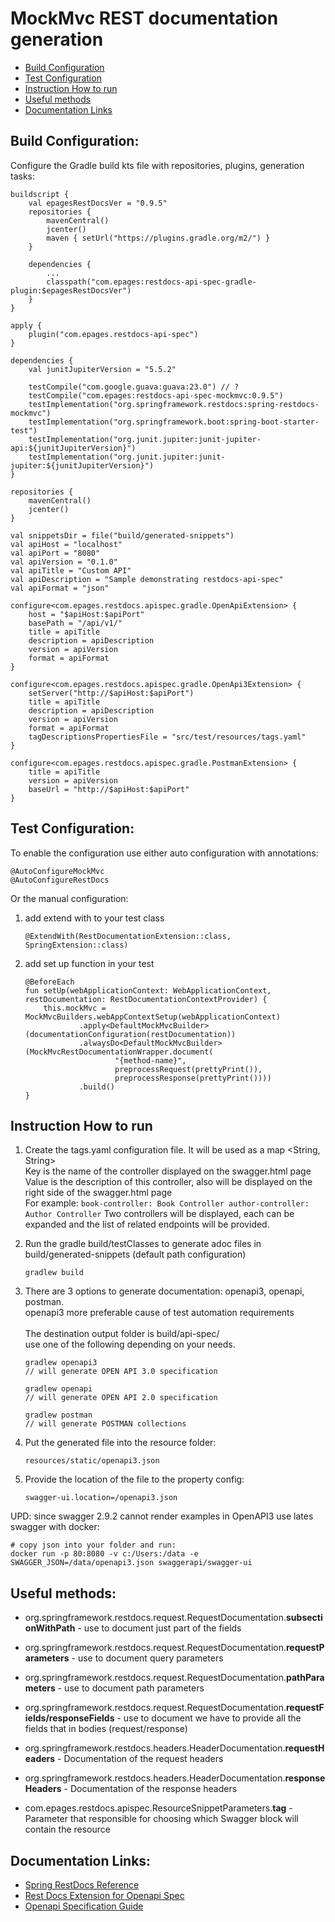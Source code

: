 # MockMvc REST documentation generation

- [Build Configuration](#build-configuration)
- [Test Configuration](#test-configuration)
- [Instruction How to run](#how-to-run)
- [Useful methods](#useful-methods)
- [Documentation Links](#documentation-links)

## Build Configuration:

Configure the Gradle build kts file with repositories, plugins, generation tasks:

```$kotlin
buildscript {
    val epagesRestDocsVer = "0.9.5"
    repositories {
        mavenCentral()
        jcenter()
        maven { setUrl("https://plugins.gradle.org/m2/") }
    }

    dependencies {
        ...
        classpath("com.epages:restdocs-api-spec-gradle-plugin:$epagesRestDocsVer")
    }
}

apply {
    plugin("com.epages.restdocs-api-spec")
}

dependencies {
    val junitJupiterVersion = "5.5.2"

    testCompile("com.google.guava:guava:23.0") // ?
    testCompile("com.epages:restdocs-api-spec-mockmvc:0.9.5")
    testImplementation("org.springframework.restdocs:spring-restdocs-mockmvc")
    testImplementation("org.springframework.boot:spring-boot-starter-test")
    testImplementation("org.junit.jupiter:junit-jupiter-api:${junitJupiterVersion}")
    testImplementation("org.junit.jupiter:junit-jupiter:${junitJupiterVersion}")
}

repositories {
    mavenCentral()
    jcenter()
}

val snippetsDir = file("build/generated-snippets")
val apiHost = "localhost"
val apiPort = "8080"
val apiVersion = "0.1.0"
val apiTitle = "Custom API"
val apiDescription = "Sample demonstrating restdocs-api-spec"
val apiFormat = "json"

configure<com.epages.restdocs.apispec.gradle.OpenApiExtension> {
    host = "$apiHost:$apiPort"
    basePath = "/api/v1/"
    title = apiTitle
    description = apiDescription
    version = apiVersion
    format = apiFormat
}

configure<com.epages.restdocs.apispec.gradle.OpenApi3Extension> {
    setServer("http://$apiHost:$apiPort")
    title = apiTitle
    description = apiDescription
    version = apiVersion
    format = apiFormat
    tagDescriptionsPropertiesFile = "src/test/resources/tags.yaml"
}

configure<com.epages.restdocs.apispec.gradle.PostmanExtension> {
    title = apiTitle
    version = apiVersion
    baseUrl = "http://$apiHost:$apiPort"
}
```

## Test Configuration:

To enable the configuration use either auto configuration with annotations:

```
@AutoConfigureMockMvc
@AutoConfigureRestDocs
```
    
Or the manual configuration:
1. add extend with to your test class 
    ```
    @ExtendWith(RestDocumentationExtension::class, SpringExtension::class)
    ```
  
2. add set up function in your test
    ```
    @BeforeEach
    fun setUp(webApplicationContext: WebApplicationContext, restDocumentation: RestDocumentationContextProvider) {
        this.mockMvc = MockMvcBuilders.webAppContextSetup(webApplicationContext)
                .apply<DefaultMockMvcBuilder>(documentationConfiguration(restDocumentation))
                .alwaysDo<DefaultMockMvcBuilder>(MockMvcRestDocumentationWrapper.document(
                        "{method-name}",
                        preprocessRequest(prettyPrint()),
                        preprocessResponse(prettyPrint())))
                .build()
    }
    ```  

## Instruction How to run

1. Create the tags.yaml configuration file. It will be used as a map <String, String>
   <br>Key is the name of the controller displayed on the swagger.html page
   <br>Value is the description of this controller, also will be displayed on the right side of the swagger.html page
   <br>For example:
       ```
       book-controller: Book Controller
       author-controller: Author Controller
       ``` 
   Two controllers will be displayed, each can be expanded and the list of related endpoints will be provided. 

2. Run the gradle build/testClasses to generate adoc files in build/generated-snippets (default path configuration)

    ```
    gradlew build
    ```

3. There are 3 options to generate documentation: openapi3, openapi, postman.
<br>openapi3 more preferable cause of test automation requirements  
<br>The destination output folder is build/api-spec/
<br>use one of the following depending on your needs. 

    ```
    gradlew openapi3
    // will generate OPEN API 3.0 specification
    ```

    ```
    gradlew openapi
    // will generate OPEN API 2.0 specification
    ```

    ```
    gradlew postman
    // will generate POSTMAN collections
    ```

4. Put the generated file into the resource folder:

    ```
    resources/static/openapi3.json
    ```

5. Provide the location of the file to the property config:
    ```
    swagger-ui.location=/openapi3.json
    ```

UPD: since swagger 2.9.2 cannot render examples in OpenAPI3 use lates swagger with docker:

```shell
# copy json into your folder and run:
docker run -p 80:8080 -v c:/Users:/data -e SWAGGER_JSON=/data/openapi3.json swaggerapi/swagger-ui
```  

## Useful methods:

* org.springframework.restdocs.request.RequestDocumentation.**subsectionWithPath** - 
use to document just part of the fields

* org.springframework.restdocs.request.RequestDocumentation.**requestParameters** - 
use to document query parameters 

* org.springframework.restdocs.request.RequestDocumentation.**pathParameters** - 
use to document path parameters

* org.springframework.restdocs.request.RequestDocumentation.**requestFields/responseFields** - 
use to document we have to provide all the fields that in bodies (request/response)

* org.springframework.restdocs.headers.HeaderDocumentation.**requestHeaders** - 
Documentation of the request headers 

* org.springframework.restdocs.headers.HeaderDocumentation.**responseHeaders** - 
Documentation of the response headers

* com.epages.restdocs.apispec.ResourceSnippetParameters.**tag** - 
Parameter that responsible for choosing which Swagger block will contain the resource

## Documentation Links: 

* [Spring RestDocs Reference](https://docs.spring.io/spring-restdocs/docs/current/reference/html5/)
* [Rest Docs Extension for Openapi Spec](https://github.com/ePages-de/restdocs-api-spec)
* [Openapi Specification Guide](https://github.com/OAI/OpenAPI-Specification/blob/master/versions/3.0.0.md)